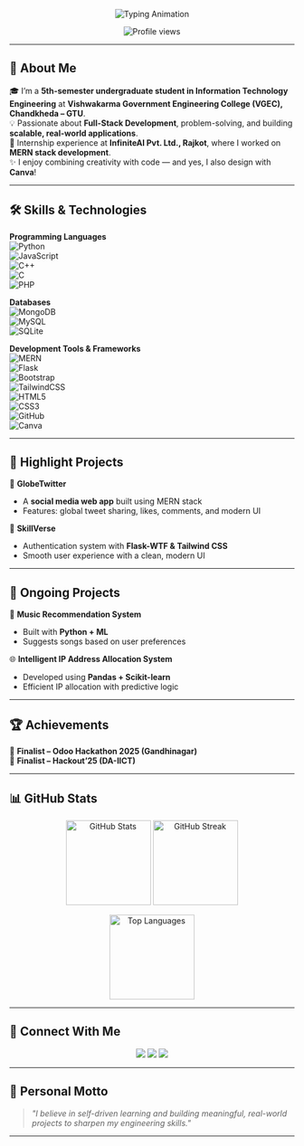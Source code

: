 <!-- Profile README for Vishakha Chudasama -->

<p align="center">
  <img src="https://readme-typing-svg.herokuapp.com?size=24&duration=4000&color=06B6D4&center=true&vCenter=true&lines=Hey%2C+I'm+Vishakha+Chudasama;I+am+a+ Full-Stack+IT+Engineer+(UG)+%26+Web+Developer" alt="Typing Animation"/>
</p>

<p align="center">
  <img src="https://komarev.com/ghpvc/?username=Vishakha-Chudasama&label=Profile%20Views&color=0e75b6&style=flat" alt="Profile views" />
</p>

---

## 🌟 About Me  
🎓 I’m a **5th-semester undergraduate student in Information Technology Engineering** at **Vishwakarma Government Engineering College (VGEC), Chandkheda – GTU**.  
💡 Passionate about **Full-Stack Development**, problem-solving, and building **scalable, real-world applications**.  
🚀 Internship experience at **InfiniteAI Pvt. Ltd., Rajkot**, where I worked on **MERN stack development**.  
✨ I enjoy combining creativity with code — and yes, I also design with **Canva**!  

---

## 🛠️ Skills & Technologies  

**Programming Languages**  
![Python](https://img.shields.io/badge/Python-3776AB?logo=python&logoColor=white)  
![JavaScript](https://img.shields.io/badge/JavaScript-F7DF1E?logo=javascript&logoColor=black)  
![C++](https://img.shields.io/badge/C++-00599C?logo=cplusplus&logoColor=white)  
![C](https://img.shields.io/badge/C-00599C?logo=c&logoColor=white)  
![PHP](https://img.shields.io/badge/PHP-777BB4?logo=php&logoColor=white)  

**Databases**  
![MongoDB](https://img.shields.io/badge/MongoDB-47A248?logo=mongodb&logoColor=white)  
![MySQL](https://img.shields.io/badge/MySQL-4479A1?logo=mysql&logoColor=white)  
![SQLite](https://img.shields.io/badge/SQLite-07405E?logo=sqlite&logoColor=white)  

**Development Tools & Frameworks**  
![MERN](https://img.shields.io/badge/MERN-20232A?logo=mongodb&logoColor=47A248)  
![Flask](https://img.shields.io/badge/Flask-000000?logo=flask&logoColor=white)  
![Bootstrap](https://img.shields.io/badge/Bootstrap-7952B3?logo=bootstrap&logoColor=white)  
![TailwindCSS](https://img.shields.io/badge/Tailwind%20CSS-06B6D4?logo=tailwindcss&logoColor=white)  
![HTML5](https://img.shields.io/badge/HTML5-E34F26?logo=html5&logoColor=white)  
![CSS3](https://img.shields.io/badge/CSS3-1572B6?logo=css3&logoColor=white)  
![GitHub](https://img.shields.io/badge/GitHub-181717?logo=github&logoColor=white)  
![Canva](https://img.shields.io/badge/Canva-00C4CC?logo=canva&logoColor=white)  

---

## 🚀 Highlight Projects  

🔗 **GlobeTwitter**  
- A **social media web app** built using MERN stack  
- Features: global tweet sharing, likes, comments, and modern UI  

🔗 **SkillVerse**  
- Authentication system with **Flask-WTF & Tailwind CSS**  
- Smooth user experience with a clean, modern UI  

---

## 🔧 Ongoing Projects  

🎵 **Music Recommendation System**  
- Built with **Python + ML**  
- Suggests songs based on user preferences  

🌐 **Intelligent IP Address Allocation System**  
- Developed using **Pandas + Scikit-learn**  
- Efficient IP allocation with predictive logic  

---

## 🏆 Achievements  
🏅 **Finalist – Odoo Hackathon 2025 (Gandhinagar)**  
🏅 **Finalist – Hackout’25 (DA-IICT)**  

---

## 📊 GitHub Stats  

<p align="center">
  <img src="https://github-readme-stats.vercel.app/api?username=Vishakha-Chudasama&show_icons=true&theme=radical&hide_border=true" alt="GitHub Stats" height="150"/>  
  <img src="https://github-readme-streak-stats.herokuapp.com?user=Vishakha-Chudasama&theme=radical&hide_border=true" alt="GitHub Streak" height="150"/>  
</p>  

<p align="center">
  <img src="https://github-readme-stats.vercel.app/api/top-langs/?username=Vishakha-Chudasama&layout=compact&theme=radical&hide_border=true" alt="Top Languages" height="150"/>  
</p>  

---

## 🔗 Connect With Me  
<p align="center">
  <a href="https://github.com/Vishakha-Chudasama"><img src="https://img.shields.io/badge/GitHub-100000?logo=github&logoColor=white" /></a>
  <a href="https://linkedin.com/in/vishakha-chudasama"><img src="https://img.shields.io/badge/LinkedIn-0077B5?logo=linkedin&logoColor=white" /></a>
  <a href="https://vishakha-chudasama-portfolio.netlify.app/"><img src="https://img.shields.io/badge/Portfolio-FF5722?logo=About.me&logoColor=white" /></a>
</p>  

---

## 🎯 Personal Motto  
> *"I believe in self-driven learning and building meaningful, real-world projects to sharpen my engineering skills."*  

---

